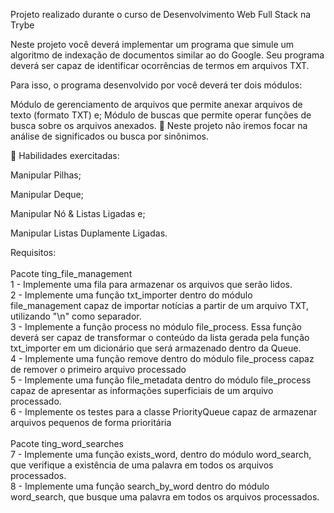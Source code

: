 Projeto realizado durante o curso de Desenvolvimento Web Full Stack na Trybe

Neste projeto você deverá implementar um programa que simule um algoritmo de indexação de documentos similar ao do Google. Seu programa deverá ser capaz de identificar ocorrências de termos em arquivos TXT.

Para isso, o programa desenvolvido por você deverá ter dois módulos:

Módulo de gerenciamento de arquivos que permite anexar arquivos de texto (formato TXT) e;
Módulo de buscas que permite operar funções de busca sobre os arquivos anexados.
👀 Neste projeto não iremos focar na análise de significados ou busca por sinônimos.

🚵 Habilidades exercitadas:

Manipular Pilhas;

Manipular Deque;

Manipular Nó & Listas Ligadas e;

Manipular Listas Duplamente Ligadas.

Requisitos:
<br/>
<br/>
Pacote ting_file_management
<br/>
1 - Implemente uma fila para armazenar os arquivos que serão lidos.
<br/>
2 - Implemente uma função txt_importer dentro do módulo file_management capaz de importar notícias a partir de um arquivo TXT, utilizando "\n" como separador.
<br/>
3 - Implemente a função process no módulo file_process. Essa função deverá ser capaz de transformar o conteúdo da lista gerada pela função txt_importer em um dicionário que será armazenado dentro da Queue.
<br/>
4 - Implemente uma função remove dentro do módulo file_process capaz de remover o primeiro arquivo processado
<br/>
5 - Implemente uma função file_metadata dentro do módulo file_process capaz de apresentar as informações superficiais de um arquivo processado.
<br/>
6 - Implemente os testes para a classe PriorityQueue capaz de armazenar arquivos pequenos de forma prioritária
<br/>
<br/>
Pacote ting_word_searches
<br/>
7 - Implemente uma função exists_word, dentro do módulo word_search, que verifique a existência de uma palavra em todos os arquivos processados.
<br/>
8 - Implemente uma função search_by_word dentro do módulo word_search, que busque uma palavra em todos os arquivos processados.
<br/>

